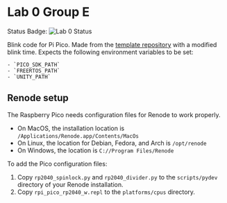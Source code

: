 # Lab 0 Group E
Status Badge: ![Lab 0 Status](https://github.com/uofu-adv-emb-25/Lab0_GroupE/actions/workflows/main.yml/badge.svg)

Blink code for Pi Pico. Made from the [template repository](https://github.com/uofu-embed/rtos.template) with a modified blink time. 
Expects the following environment variables to be set:

    - `PICO_SDK_PATH`
    - `FREERTOS_PATH`
    - `UNITY_PATH`

## Renode setup
The Raspberry Pico needs configuration files for Renode to work properly.

* On MacOS, the installation location is `/Applications/Renode.app/Contents/MacOs`
* On Linux, the location for Debian, Fedora, and Arch is `/opt/renode`
* On Windows, the location is `C://Program Files/Renode`

To add the Pico configuration files:
1. Copy `rp2040_spinlock.py` and `rp2040_divider.py` to the `scripts/pydev` directory of your Renode installation.
1. Copy `rpi_pico_rp2040_w.repl` to the `platforms/cpus` directory.
